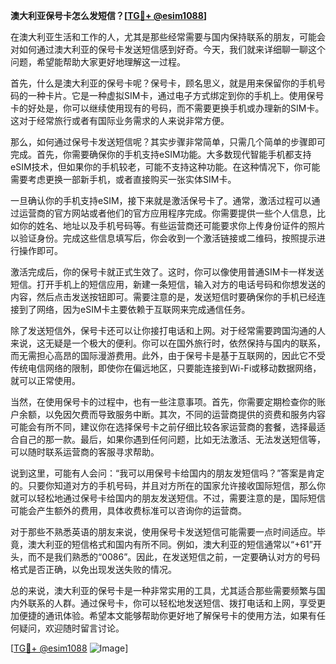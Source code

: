 **澳大利亚保号卡怎么发短信？[[TG💪+ @esim1088](https://t.me/s/esim1088)]**

在澳大利亚生活和工作的人，尤其是那些经常需要与国内保持联系的朋友，可能会对如何通过澳大利亚的保号卡发送短信感到好奇。今天，我们就来详细聊一聊这个问题，希望能帮助大家更好地理解这一过程。

首先，什么是澳大利亚的保号卡呢？保号卡，顾名思义，就是用来保留你的手机号码的一种卡片。它是一种虚拟SIM卡，通过电子方式绑定到你的手机上。使用保号卡的好处是，你可以继续使用现有的号码，而不需要更换手机或办理新的SIM卡。这对于经常旅行或者有国际业务需求的人来说非常方便。

那么，如何通过保号卡发送短信呢？其实步骤非常简单，只需几个简单的步骤即可完成。首先，你需要确保你的手机支持eSIM功能。大多数现代智能手机都支持eSIM技术，但如果你的手机较老，可能不支持这种功能。在这种情况下，你可能需要考虑更换一部新手机，或者直接购买一张实体SIM卡。

一旦确认你的手机支持eSIM，接下来就是激活保号卡了。通常，激活过程可以通过运营商的官方网站或者他们的官方应用程序完成。你需要提供一些个人信息，比如你的姓名、地址以及手机号码等。有些运营商还可能要求你上传身份证件的照片以验证身份。完成这些信息填写后，你会收到一个激活链接或二维码，按照提示进行操作即可。

激活完成后，你的保号卡就正式生效了。这时，你可以像使用普通SIM卡一样发送短信。打开手机上的短信应用，新建一条短信，输入对方的电话号码和你想发送的内容，然后点击发送按钮即可。需要注意的是，发送短信时要确保你的手机已经连接到了网络，因为eSIM卡主要依赖于互联网来完成通信任务。

除了发送短信外，保号卡还可以让你接打电话和上网。对于经常需要跨国沟通的人来说，这无疑是一个极大的便利。你可以在国外旅行时，依然保持与国内的联系，而无需担心高昂的国际漫游费用。此外，由于保号卡是基于互联网的，因此它不受传统电信网络的限制，即使你在偏远地区，只要能连接到Wi-Fi或移动数据网络，就可以正常使用。

当然，在使用保号卡的过程中，也有一些注意事项。首先，你需要定期检查你的账户余额，以免因欠费而导致服务中断。其次，不同的运营商提供的资费和服务内容可能会有所不同，建议你在选择保号卡之前仔细比较各家运营商的套餐，选择最适合自己的那一款。最后，如果你遇到任何问题，比如无法激活、无法发送短信等，可以随时联系运营商的客服寻求帮助。

说到这里，可能有人会问：“我可以用保号卡给国内的朋友发短信吗？”答案是肯定的。只要你知道对方的手机号码，并且对方所在的国家允许接收国际短信，那么你就可以轻松地通过保号卡给国内的朋友发送短信。不过，需要注意的是，国际短信可能会产生额外的费用，具体收费标准可以咨询你的运营商。

对于那些不熟悉英语的朋友来说，使用保号卡发送短信可能需要一点时间适应。毕竟，澳大利亚的短信格式和国内有所不同。例如，澳大利亚的短信通常以“+61”开头，而不是我们熟悉的“0086”。因此，在发送短信之前，一定要确认对方的号码格式是否正确，以免出现发送失败的情况。

总的来说，澳大利亚的保号卡是一种非常实用的工具，尤其适合那些需要频繁与国内外联系的人群。通过保号卡，你可以轻松地发送短信、拨打电话和上网，享受更加便捷的通讯体验。希望本文能够帮助你更好地了解保号卡的使用方法，如果有任何疑问，欢迎随时留言讨论。

[[TG💪+ @esim1088](https://t.me/s/esim1088) ![Image](https://i.postimg.cc/4NQfJmqS/Snipaste-2025-05-13-00-14-12.png)]